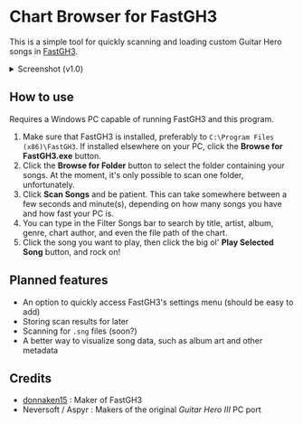 # Chart Browser for FastGH3
This is a simple tool for quickly scanning and loading custom Guitar Hero songs in [FastGH3](https://github.com/donnaken15/FastGH3).
<details>
<summary>Screenshot (v1.0)</summary>
  
  ![image](https://github.com/user-attachments/assets/2faa240f-2283-4e5e-b8d2-833d94fcee8a)
</details>


## How to use
Requires a Windows PC capable of running FastGH3 and this program.

1) Make sure that FastGH3 is installed, preferably to `C:\Program Files (x86)\FastGH3`.  If installed elsewhere on your PC, click the **Browse for FastGH3.exe** button.
2) Click the **Browse for Folder** button to select the folder containing your songs.  At the moment, it's only possible to scan one folder, unfortunately.
3) Click **Scan Songs** and be patient.  This can take somewhere between a few seconds and minute(s), depending on how many songs you have and how fast your PC is.
4) You can type in the Filter Songs bar to search by title, artist, album, genre, chart author, and even the file path of the chart.
5) Click the song you want to play, then click the big ol' **Play Selected Song** button, and rock on!

## Planned features
- An option to quickly access FastGH3's settings menu (should be easy to add)
- Storing scan results for later
- Scanning for `.sng` files (soon?)
- A better way to visualize song data, such as album art and other metadata

## Credits
- [donnaken15](https://github.com/donnaken15) : Maker of FastGH3
- Neversoft / Aspyr : Makers of the original *Guitar Hero III* PC port
